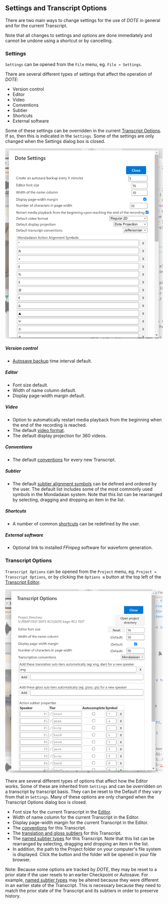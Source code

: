 ## Settings and Transcript Options

There are two main ways to change settings for the use of _DOTE_ in general and for the current Transcript.

Note that all changes to settings and options are done immediately and cannot be undone using a shortcut or by cancelling.

### Settings

`Settings` can be opened from the `File` menu, eg. `File ➔ Settings`.

There are several different types of settings that affect the operation of _DOTE_:

- Version control
- Editor
- Video
- Conventions
- Subtier
- Shortcuts
- External software

Some of these settings can be overridden in the current [Transcript Options](#options).
If so, then this is indicated in the `Settings`.
Some of the settings are only changed when the Settings dialog box is closed.

[![Settings](images/settings/settings.png)](images/settings/settings.png)

##### Version control

- [Autosave backup](versioncontrol.md) time interval default.

##### Editor

- Font size default.
- Width of name column default.
- Display page-width margin default.

##### Video

- Option to automatically restart media playback from the beginning when the end of the recording is reached.
- The default [video format](video.md).
- The default display projection for 360 videos.

##### Conventions

- The default [conventions](conventions.md) for every new Transcript.

##### Subtier

- The default [subtier alignment symbols](tiers.md) can be defined and ordered by the user.
The default list includes some of the most commonly used symbols in the Mondadaian system.
Note that this list can be rearranged by selecting, dragging and dropping an item in the list.

##### Shortcuts

- A number of common [shortcuts](commands.md) can be redefined by the user.

##### External software

- Optional link to installed _FFmpeg_ software for waveform generation.

### Transcript Options <a id='options'></a>

`Transcript Options` can be opened from the `Project` menu, eg. `Project ➔ Transcript Options`, or by clicking the `Options ⚙` button at the top left of the [Transcript Editor](editor.md).

[![Transcript Options](images/settings/options.png)](images/settings/options.png)

There are several different types of options that affect how the Editor works.
Some of these are inherited from `Settings` and can be overridden on a transcript by transcript basis.
They can be reset to the Default if they vary from that in `Settings`.
Many of these options are only changed when the Transcript Options dialog box is closed.

- Font size for the current Transcript in the [Editor](ui.md).
- Width of name column for the current Transcript in the Editor.
- Display page-width margin for the current Transcript in the Editor.
- The [conventions](conventions.md) for this Transcript.
- The [translation and gloss subtiers](tiers.md) for this Transcript.
- The [named subtier types](tiers.md) for this Transcript.
Note that this list can be rearranged by selecting, dragging and dropping an item in the list.
- In addition, the path to the Project folder on your computer's file system is displayed.
Click the button and the folder will be opened in your file browser.

Note: Because some options are tracked by _DOTE_, they may be reset to a prior state if the user resets to an earlier Checkpoint or Autosave.
For example, [named subtier types](tiers.md) may be altered because they were different in an earlier state of the Transcript.
This is necessary because they need to match the prior state of the Transcript and its subtiers in order to preserve history.
